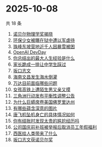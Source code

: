 # 2025-10-08

共 18 条

<!-- BEGIN -->
<!-- 最后更新时间 Wed Oct 08 2025 05:17:32 GMT+0800 (China Standard Time) -->

1. [诺贝尔物理学奖揭晓](https://www.zhihu.com/search?q=%E8%AF%BA%E8%B4%9D%E5%B0%94%E7%89%A9%E7%90%86%E5%AD%A6%E5%A5%96%E6%8F%AD%E6%99%93)
1. [环保少女被曝在狱中遭以军虐待](https://www.zhihu.com/search?q=%E7%8E%AF%E4%BF%9D%E5%B0%91%E5%A5%B3%E8%A2%AB%E6%9B%9D%E5%9C%A8%E7%8B%B1%E4%B8%AD%E9%81%AD%E4%BB%A5%E5%86%9B%E8%99%90%E5%BE%85)
1. [珠峰东坡营地近千人因暴雪被困](https://www.zhihu.com/search?q=%E7%8F%A0%E5%B3%B0%E4%B8%9C%E5%9D%A1%E8%90%A5%E5%9C%B0%E8%BF%91%E5%8D%83%E4%BA%BA%E5%9B%A0%E6%9A%B4%E9%9B%AA%E8%A2%AB%E5%9B%B0)
1. [OpenAI DevDay](https://www.zhihu.com/search?q=OpenAI%20DevDay)
1. [你总结出的最大人生经验是什么](https://www.zhihu.com/search?q=%E4%BD%A0%E6%80%BB%E7%BB%93%E5%87%BA%E7%9A%84%E6%9C%80%E5%A4%A7%E4%BA%BA%E7%94%9F%E7%BB%8F%E9%AA%8C%E6%98%AF%E4%BB%80%E4%B9%88)
1. [家长跪成一排让中学生踩过](https://www.zhihu.com/search?q=%E5%AE%B6%E9%95%BF%E8%B7%AA%E6%88%90%E4%B8%80%E6%8E%92%E8%AE%A9%E4%B8%AD%E5%AD%A6%E7%94%9F%E8%B8%A9%E8%BF%87)
1. [坂口志文](https://www.zhihu.com/search?q=%E5%9D%82%E5%8F%A3%E5%BF%97%E6%96%87)
1. [海南文昌发生海水倒灌](https://www.zhihu.com/search?q=%E6%B5%B7%E5%8D%97%E6%96%87%E6%98%8C%E5%8F%91%E7%94%9F%E6%B5%B7%E6%B0%B4%E5%80%92%E7%81%8C)
1. [万达目前面临哪些问题](https://www.zhihu.com/search?q=%E4%B8%87%E8%BE%BE%E7%9B%AE%E5%89%8D%E9%9D%A2%E4%B8%B4%E5%93%AA%E4%BA%9B%E9%97%AE%E9%A2%98)
1. [女孩高铁上遭陌生男又亲又摸](https://www.zhihu.com/search?q=%E5%A5%B3%E5%AD%A9%E9%AB%98%E9%93%81%E4%B8%8A%E9%81%AD%E9%99%8C%E7%94%9F%E7%94%B7%E5%8F%88%E4%BA%B2%E5%8F%88%E6%91%B8)
1. [三角洲行动发布平衡性调整公告](https://www.zhihu.com/search?q=%E4%B8%89%E8%A7%92%E6%B4%B2%E8%A1%8C%E5%8A%A8%E5%8F%91%E5%B8%83%E5%B9%B3%E8%A1%A1%E6%80%A7%E8%B0%83%E6%95%B4%E5%85%AC%E5%91%8A)
1. [为什么巨蟒席卷美国佛罗里达州](https://www.zhihu.com/search?q=%E4%B8%BA%E4%BB%80%E4%B9%88%E5%B7%A8%E8%9F%92%E5%B8%AD%E5%8D%B7%E7%BE%8E%E5%9B%BD%E4%BD%9B%E7%BD%97%E9%87%8C%E8%BE%BE%E5%B7%9E)
1. [有哪些蕴含深意的图片](https://www.zhihu.com/search?q=%E6%9C%89%E5%93%AA%E4%BA%9B%E8%95%B4%E5%90%AB%E6%B7%B1%E6%84%8F%E7%9A%84%E5%9B%BE%E7%89%87)
1. [唐飞机坠机身亡的具体情况如何](https://www.zhihu.com/search?q=%E5%94%90%E9%A3%9E%E6%9C%BA%E5%9D%A0%E6%9C%BA%E8%BA%AB%E4%BA%A1%E7%9A%84%E5%85%B7%E4%BD%93%E6%83%85%E5%86%B5%E5%A6%82%E4%BD%95)
1. [你有结账时发现太贵的尴尬经历吗](https://www.zhihu.com/search?q=%E4%BD%A0%E6%9C%89%E7%BB%93%E8%B4%A6%E6%97%B6%E5%8F%91%E7%8E%B0%E5%A4%AA%E8%B4%B5%E7%9A%84%E5%B0%B4%E5%B0%AC%E7%BB%8F%E5%8E%86%E5%90%97)
1. [公司国庆前补班被举报后取消员工年假福利](https://www.zhihu.com/search?q=%E5%85%AC%E5%8F%B8%E5%9B%BD%E5%BA%86%E5%89%8D%E8%A1%A5%E7%8F%AD%E8%A2%AB%E4%B8%BE%E6%8A%A5%E5%90%8E%E5%8F%96%E6%B6%88%E5%91%98%E5%B7%A5%E5%B9%B4%E5%81%87%E7%A6%8F%E5%88%A9)
1. [西医给人类带来了什么](https://www.zhihu.com/search?q=%E8%A5%BF%E5%8C%BB%E7%BB%99%E4%BA%BA%E7%B1%BB%E5%B8%A6%E6%9D%A5%E4%BA%86%E4%BB%80%E4%B9%88)
1. [坂口志文获诺贝尔奖](https://www.zhihu.com/search?q=%E5%9D%82%E5%8F%A3%E5%BF%97%E6%96%87%E8%8E%B7%E8%AF%BA%E8%B4%9D%E5%B0%94%E5%A5%96)

<!-- END -->
